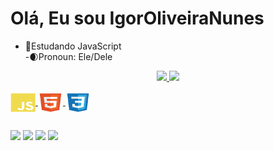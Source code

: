 # Olá, Eu sou IgorOliveiraNunes
- 👋Estudando JavaScript <br>
-🌒Pronoun: Ele/Dele

<div align="center">
  <a href="https://github.com/IgorOliveiraNunes">
  <img height="180em" src="https://github-readme-stats.vercel.app/api?username=IgorOliveiraNunes&show_icons=true&theme=tokyonight&include_all_commits=true&count_private=true"/>
  <img height="180em" src="https://github-readme-stats.vercel.app/api/top-langs/?username=IgorOliveiraNunes&layout=compact&langs_count=7&theme=tokyonight"/>
</div>
<div style="display: inline_block"><br>
  <img align="center" alt="IgorJs" height="30" width="40"
src="https://raw.githubusercontent.com/devicons/devicon/master/icons/javascript/javascript-plain.svg">
   <img align="center" alt="Igor-HTML" height="30" width="40" src="https://raw.githubusercontent.com/devicons/devicon/master/icons/html5/html5-original.svg">
    <img align="center" alt="Igor-CSS" height="30" width="40" src="https://raw.githubusercontent.com/devicons/devicon/master/icons/css3/css3-original.svg">
      </div>

  ##
  
   <div> 
  <a href="https://instagram.com/igor_oliveir9" target="_blank"><img src="https://img.shields.io/badge/-Instagram-%23E4405F?style=for-the-badge&logo=instagram&logoColor=white" target="_blank"></a> 
 <a href="https://discord.gg/IgOr 3008#8310="_blank"><img src="https://img.shields.io/badge/Discord-7289DA?style=for-the-badge&logo=discord&logoColor=white" target="_blank"></a> 
  <a href = "Igoron3008@gmail.com"><img src="https://img.shields.io/badge/-Gmail-%23333?style=for-the-badge&logo=gmail&logoColor=white" target="_blank"></a>
  <a href="https://www.linkedin.com/in/igor-oliveira-82b0b4228" target="_blank"><img src="https://img.shields.io/badge/-LinkedIn-%230077B5?style=for-the-badge&logo=linkedin&logoColor=white" target="_blank"></a> 
  </div>
